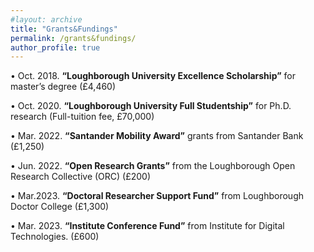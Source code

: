 ```yaml
---
#layout: archive
title: "Grants&Fundings"
permalink: /grants&fundings/
author_profile: true
---
```


•	Oct. 2018. **“Loughborough University Excellence Scholarship”** for master’s degree (£4,460)

•	Oct. 2020. **“Loughborough University Full Studentship”** for Ph.D. research (Full-tuition fee, £70,000)

•	Mar. 2022. **“Santander Mobility Award”** grants from Santander Bank (£1,250)

•	Jun. 2022. **“Open Research Grants”** from the Loughborough Open Research Collective (ORC) (£200)

•	Mar.2023. **“Doctoral Researcher Support Fund”** from Loughborough Doctor College (£1,300)

•	Mar. 2023. **“Institute Conference Fund”** from Institute for Digital Technologies. (£600)



 
